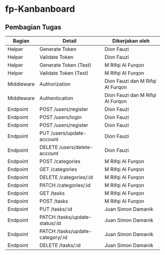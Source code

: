 ﻿# fp-Kanbanboard
 
## Pembagian Tugas

| Bagian     | Detail             | Dikerjakan oleh          |
|------------|--------------------|--------------------------|
| Helper     | Generate Token     | Dion Fauzi |
| Helper     | Validate Token     | Dion Fauzi |
| Helper     | Generate Token (Test)     | M Rifqi Al Furqon |
| Helper     | Validate Token (Test)     | M Rifqi Al Furqon |
| Middleware | Authorization      | Dion Fauzi dan M Rifqi Al Furqon |
| Middleware | Authentication      | Dion Fauzi dan M Rifqi Al Furqon |
| Endpoint   | POST /users/register         | Dion Fauzi |
| Endpoint   | POST /users/login         | Dion Fauzi |
| Endpoint   | POST /users/register         | Dion Fauzi |
| Endpoint   | PUT /users/update-account         | Dion Fauzi |
| Endpoint   | DELETE /users/delete-account         | Dion Fauzi |
| Endpoint   | POST /categories         | M Rifqi Al Furqon |
| Endpoint   | GET /categories         | M Rifqi Al Furqon |
| Endpoint   | DELETE /categories/:id         | M Rifqi Al Furqon |
| Endpoint   | PATCH /categories/:id         | M Rifqi Al Furqon |
| Endpoint   | GET /tasks         | M Rifqi Al Furqon |
| Endpoint   | POST /tasks         | M Rifqi Al Furqon |
| Endpoint   | PUT /tasks/:id         | Juan Simon Damanik |
| Endpoint   | PATCH /tasks/update-status/:id         | Juan Simon Damanik |
| Endpoint   | PATCH /tasks/update-category/:id         | Juan Simon Damanik |
| Endpoint   | DELETE /tasks/:id         | Juan Simon Damanik |
